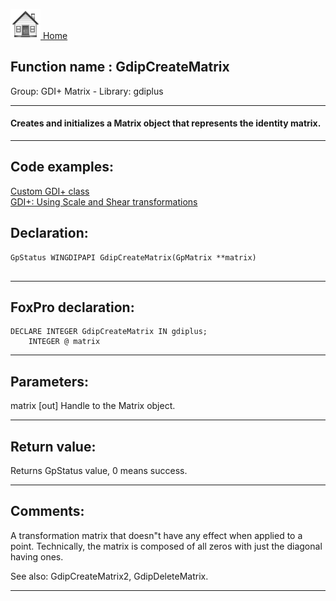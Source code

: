 [<img src="../../images/home.png"> Home ](https://github.com/VFPX/Win32API)  

## Function name : GdipCreateMatrix
Group: GDI+ Matrix - Library: gdiplus    
***  


#### Creates and initializes a Matrix object that represents the identity matrix.
***  


## Code examples:
[Custom GDI+ class](../../samples/sample_450.md)  
[GDI+: Using Scale and Shear transformations](../../samples/sample_479.md)  

## Declaration:
```foxpro  
GpStatus WINGDIPAPI GdipCreateMatrix(GpMatrix **matrix)
  
```  
***  


## FoxPro declaration:
```foxpro  
DECLARE INTEGER GdipCreateMatrix IN gdiplus;
	INTEGER @ matrix  
```  
***  


## Parameters:
matrix
[out] Handle to the Matrix object.  
***  


## Return value:
Returns GpStatus value, 0 means success. 
  
***  


## Comments:
A transformation matrix that doesn"t have any effect when applied to a point. Technically, the matrix is composed of all zeros with just the diagonal having ones.  
  
See also: GdipCreateMatrix2, GdipDeleteMatrix.  
  
***  

